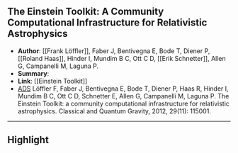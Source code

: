 ## The Einstein Toolkit: A Community Computational Infrastructure for Relativistic Astrophysics

- **Author**: [[Frank Löffler]], Faber J, Bentivegna E, Bode T, Diener P, [[Roland Haas]], Hinder I, Mundim B C, Ott C D, [[Erik Schnetter]], Allen G, Campanelli M, Laguna P.
- **Summary**:
- **Link**: [[Einstein Toolkit]]
- [ADS](https://ui.adsabs.harvard.edu/abs/2012CQGra..29k5001L) Löffler F, Faber J, Bentivegna E, Bode T, Diener P, Haas R, Hinder I, Mundim B C, Ott C D, Schnetter E, Allen G, Campanelli M, Laguna P. The Einstein Toolkit: a community computational infrastructure for relativistic astrophysics. Classical and Quantum Gravity, 2012, 29(11): 115001.

___

## Highlight